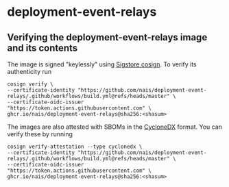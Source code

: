 # deployment-event-relays

## Verifying the deployment-event-relays image and its contents

The image is signed "keylessly" using [Sigstore cosign](https://github.com/sigstore/cosign).
To verify its authenticity run
```
cosign verify \
--certificate-identity "https://github.com/nais/deployment-event-relays/.github/workflows/build.yml@refs/heads/master" \
--certificate-oidc-issuer "https://token.actions.githubusercontent.com" \
ghcr.io/nais/deployment-event-relays@sha256:<shasum>
```

The images are also attested with SBOMs in the [CycloneDX](https://cyclonedx.org/) format.
You can verify these by running
```
cosign verify-attestation --type cyclonedx \
--certificate-identity "https://github.com/nais/deployment-event-relays/.github/workflows/build.yml@refs/heads/master" \
--certificate-oidc-issuer "https://token.actions.githubusercontent.com" \
ghcr.io/nais/deployment-event-relays@sha256:<shasum>
```